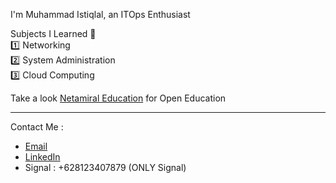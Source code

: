 I'm Muhammad Istiqlal, an ITOps Enthusiast <br>

Subjects I Learned 📖 <br>
1️⃣ Networking <br>
2️⃣ System Administration <br>
3️⃣ Cloud Computing <br>

Take a look [Netamiral Education](https://github.com/netamiral) for Open Education

---

Contact Me :
- [Email](mailto:iqlal@tuta.io)
- [LinkedIn](https://linkedin.com/in/iqlal)
- Signal : +628123407879 (ONLY Signal)
